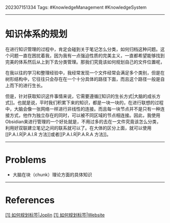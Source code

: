 202307151334
Tags: #KnowledgeManagement #KnowledgeSystem 

--- 
# 知识体系的规划
在进行知识管理的过程中，肯定会碰到关于笔记怎么分类，如何归档这种问题。这个问题一直在困扰着我，因为我有一点强迫性质的完美主义，一直都希望能够找到完美的体系然后从上到下去分类管理。那我们究竟该如何规划自己的文件位置呢，

在我以往的学习和整理经验中，我经常发现一个文件经常会满足多个类别，但是在树形结构中，它往往只会存在在一个十分具体的路径下面，而且这个路径一般是自上而下的进行生长。

但是，针对获取知识这件事情来说，它需要遵循[[知识的生长方式|大脑的成长方式]]。也就是说，平时我们积累下来的知识，都是一块一块的，在进行联想的过程中，大脑会像一张网络一样进行非线性的连接。而且每一块节点并不是只有一种连接方式，他作为独立存在的同时，可以被不同区域的节点相连接。因此，我使用Obsidian来进行管理的一个好处就是，不用过多的去在一文件究竟该怎么分类，利用好双联建立笔记之间的联系就可以了。在大体的区分上面，就可以使用[[P.A.I.R|P.A.I.R 方法]]或者[[P.A.I.R|P.A.R.A 方法]]。

---
# Problems
- 大脑在块（chunk）理论方面的具体知识

---
# References
[[1] 如何规划标签|Joplin](joplin://x-callback-url/openNote?id=e7a3a8a7b4944832808139dbe1fb6582)
[[1] 如何规划标签|Website](https://help.flomoapp.com/thinking/iarp.html)